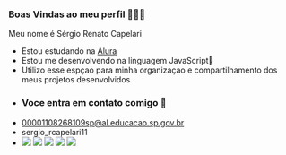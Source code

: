 ### Boas Vindas ao meu perfil 🐉🇧🇷

Meu nome é Sérgio Renato Capelari

- Estou estudando na [Alura](https://www.alura.com.br)
- Estou me desenvolvendo na linguagem JavaScript🤡
- Utilizo esse espçao para minha organizaçao e compartilhamento dos meus projetos desenvolvidos
- ### Voce entra em contato comigo 📧  
- 00001108268109sp@al.educacao.sp.gov.br
- sergio_rcapelari11
-  
  ![](https://media.tenor.com/eziBXtIhXPUAAAAM/luffy-one-piece.gif)
  ![](https://media.tenor.com/FgH_yP41T4sAAAAM/messi-and-neymar.gif)
  ![](https://media.tenor.com/ah5hU_hmR5gAAAAM/le-bron-raymone-james-sr-le-bron-james.gif)
  ![](https://media.tenor.com/IMwGz5PWrNoAAAAM/bleach-kenpachi.gif)
  ![](https://media.tenor.com/npkKa6Q-5CAAAAAM/luka-doncic-dallas.gif)
